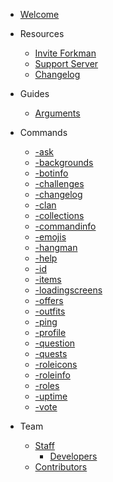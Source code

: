 - [Welcome](home.md)

- Resources

  - [Invite Forkman](https://discord.com/oauth2/authorize?client\_id=1037396167123816499\&scope=bot%20applications.commands\&permissions=388161)
  - [Support Server](https://discord.gg/DEEZY5cwpy)
  - [Changelog](CHANGELOG.md)

- Guides

  - [Arguments](guides/arguments.md)

- Commands

  - [-ask](commands/ask.md)
  - [-backgrounds](commands/backgrounds.md)
  - [-botinfo](commands/botinfo.md)
  - [-challenges](commands/challenges.md)
  - [-changelog](commands/changelog.md)
  - [-clan](commands/clan.md)
  - [-collections](commands/collections.md)
  - [-commandinfo](commands/commandinfo.md)
  - [-emojis](commands/emojis.md)
  - [-hangman](commands/hangman.md)
  - [-help](commands/help.md)
  - [-id](commands/id.md)
  - [-items](commands/items.md)
  - [-loadingscreens](commands/loadingscreens.md)
  - [-offers](commands/offers.md)
  - [-outfits](commands/outfits.md)
  - [-ping](commands/ping.md)
  - [-profile](commands/profile.md)
  - [-question](commands/question.md)
  - [-quests](commands/quests.md)
  - [-roleicons](commands/roleicons.md)
  - [-roleinfo](commands/roleinfo.md)
  - [-roles](commands/roles.md)
  - [-uptime](commands/uptime.md)
  - [-vote](commands/vote.md)

- Team

  - [Staff](team/staff/README.md)
    - [Developers](team/staff/developers.md)
  - [Contributors](team/contributors.md)

<footer id="mb-footer"></footer>
